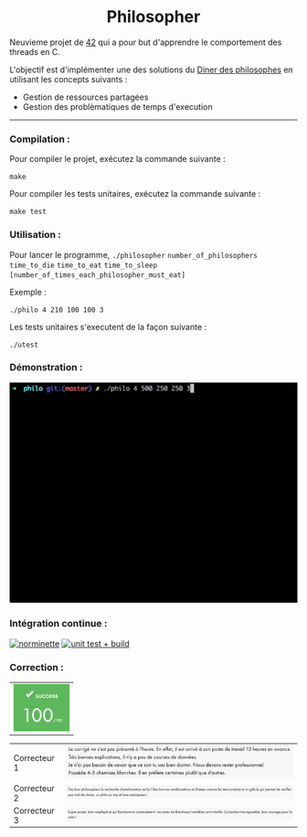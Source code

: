 <h1 align="center">Philosopher</h1>

Neuvieme projet de [42](https://42.fr/) qui a pour but d'apprendre le comportement des threads en C.

L'objectif est d'implémenter une des solutions du [Diner des philosophes](https://fr.wikipedia.org/wiki/D%C3%AEner_des_philosophes) en utilisant les concepts suivants :

- Gestion de ressources partagées
- Gestion des problèmatiques de temps d'execution

---

### Compilation :

Pour compiler le projet, exécutez la commande suivante :

```
make
```

Pour compiler les tests unitaires, exécutez la commande suivante :

```
make test
```

### Utilisation :

Pour lancer le programme, `./philosopher` `number_of_philosophers` `time_to_die` `time_to_eat` `time_to_sleep` `[number_of_times_each_philosopher_must_eat]`

Exemple :

```
./philo 4 210 100 100 3
```

Les tests unitaires s'executent de la façon suivante :

```
./utest
```

### Démonstration :

<img src="./img/video1.gif" />

### Intégration continue :

[![norminette](https://github.com/Florian-A/Philosophers/actions/workflows/norm.yml/badge.svg)](https://github.com/Florian-A/Philosophers/actions/workflows/norm.yml) [![unit test + build](https://github.com/Florian-A/Philosophers/actions/workflows/utest+build.yml/badge.svg)](https://github.com/Florian-A/Philosophers/actions/workflows/utest+build.yml)

### Correction :

| |
| --- |
| <img src="./img/note.png" style="zoom: 50%;" /> |

| | |
| --- | --- |
| Correcteur 1 | <img src="./img/correction1.png" style="zoom: 67%;" /> |
| Correcteur 2 | <img src="./img/correction2.png" style="zoom:67%;" /> |
| Correcteur 3 | <img src="./img/correction3.png" style="zoom:67%;" /> |
